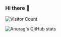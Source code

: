 ### Hi there 👋

![Visitor Count](https://profile-counter.glitch.me/ThaiDat/count.svg)

![Anurag's GitHub stats](https://github-readme-stats.vercel.app/api?username=ThaiDat&show_icons=true&theme=tokyonight&count_private=true&include_all_commits=true&custom_title=Activities)

